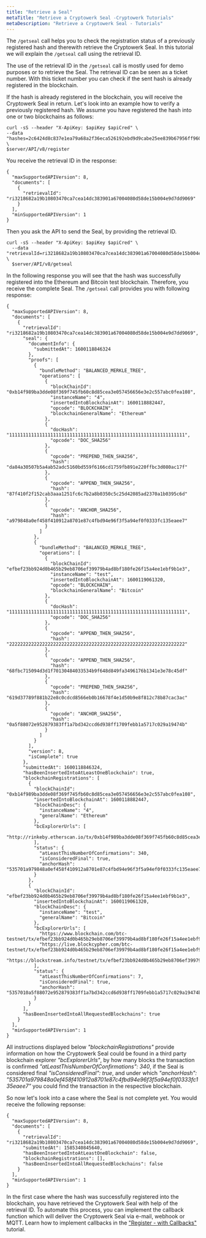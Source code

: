 ```yaml
---
title: "Retrieve a Seal"
metaTitle: "Retrieve a Cryptowerk Seal -Cryptowerk Tutorials"
metaDescription: "Retrieve a Cryptowerk Seal - Tutorials"
---
```


The `/getseal` call helps you to check the registration status of a previously registered hash and therewith retrieve the Cryptowerk Seal. In this tutorial we will explain the `/getseal` call using the retrieval ID.

The use of the retrieval ID in the `/getseal` call is mostly used for demo purposes or to retrieve the Seal. The retrieval ID can be seen as a ticket number. With this ticket number you can check if the sent hash is already registered in the blockchain.

If the hash is already registered in the blockchain, you will receive the Cryptowerk Seal in return. Let's look into an example how to verify a previously registered hash.
We assume you have registered the hash into one or two blockchains as follows:
```
curl -sS --header "X-ApiKey: $apiKey $apiCred" \
--data "hashes=2c6424d8c837e1ea79a68a2f36eca526192ebd9d9cabe25ee839b67956ff960a" \
$server/API/v8/register
```

You receive the retrieval ID in the response:
```
{
  "maxSupportedAPIVersion": 8,
  "documents": [
    {
      "retrievalId": "ri3218682a19b10803470ca7cea14dc383901a67004080d58de15b004e9d7dd9069"
    }
  ],
  "minSupportedAPIVersion": 1
}
```
Then you ask the API to send the Seal, by providing the retrieval ID.

```
curl -sS --header "X-ApiKey: $apiKey $apiCred" \
  --data "retrievalId=ri3218682a19b10803470ca7cea14dc383901a67004080d58de15b004e9d7dd9069" \
  $server/API/v8/getseal

```

In the following response you will see that the hash was successfully registered into the Ethereum and Bitcoin test blockchain. Therefore, you receive the complete Seal. The `/getseal` call provides you with following response:

```
{
  "maxSupportedAPIVersion": 8,
  "documents": [
    {
      "retrievalId": "ri3218682a19b10803470ca7cea14dc383901a67004080d58de15b004e9d7dd9069",
      "seal": {
        "documentInfo": {
          "submittedAt": 1600118846324
        },
        "proofs": [
          {
            "bundleMethod": "BALANCED_MERKLE_TREE",
            "operations": [
              {
                "blockChainId": "0xb14f989ba3dde08f369f745fb60c8d85cea3e057456656e3e2c557abc0fea108",
                "instanceName": "4",
                "insertedIntoBlockchainAt": 1600118882447,
                "opcode": "BLOCKCHAIN",
                "blockchainGeneralName": "Ethereum"
              },
              {
                "docHash": "1111111111111111111111111111111111111111111111111111111111111111",
                "opcode": "DOC_SHA256"
              },
              {
                "opcode": "PREPEND_THEN_SHA256",
                "hash": "da84a30507b5a4ab52adc5160bd559f6166cd1759fb891e220ffbc3d080ac17f"
              },
              {
                "opcode": "APPEND_THEN_SHA256",
                "hash": "87f410f2f152cab3aaa1251fc6c7b2a8b0350c5c25d42085ad2370a1b0395c6d"
              },
              {
                "opcode": "ANCHOR_SHA256",
                "hash": "a979848a0ef458f410912a8701e87c4fbd94e96f3f5a94ef0f0333fc135eaee7"
              }
            ]
          },
          {
            "bundleMethod": "BALANCED_MERKLE_TREE",
            "operations": [
              {
                "blockChainId": "efbef23bb924d0b465b29eb8706ef39979b4ad8bf180fe26f15a4ee1ebf9b1e3",
                "instanceName": "test",
                "insertedIntoBlockchainAt": 1600119061320,
                "opcode": "BLOCKCHAIN",
                "blockchainGeneralName": "Bitcoin"
              },
              {
                "docHash": "1111111111111111111111111111111111111111111111111111111111111111",
                "opcode": "DOC_SHA256"
              },
              {
                "opcode": "APPEND_THEN_SHA256",
                "hash": "2222222222222222222222222222222222222222222222222222222222222222"
              },
              {
                "opcode": "APPEND_THEN_SHA256",
                "hash": "68fbc715094d3d1f70130484033534b9f648d849fa3496176b1341e3e78c45df"
              },
              {
                "opcode": "PREPEND_THEN_SHA256",
                "hash": "619d37789f881b22e8c0cdcd8566eb0b16678f4e1d50b9e8f812c78b87cac3ac"
              },
              {
                "opcode": "ANCHOR_SHA256",
                "hash": "0a5f88072e952879383ff1a7bd342ccd6d938ff1709febb1a5717c029a19474b"
              }
            ]
          }
        ],
        "version": 8,
        "isComplete": true
      },
      "submittedAt": 1600118846324,
      "hasBeenInsertedIntoAtLeastOneBlockchain": true,
      "blockchainRegistrations": [
        {
          "blockChainId": "0xb14f989ba3dde08f369f745fb60c8d85cea3e057456656e3e2c557abc0fea108",
          "insertedIntoBlockchainAt": 1600118882447,
          "blockChainDesc": {
            "instanceName": "4",
            "generalName": "Ethereum"
          },
          "bcExplorerUrls": [
            "http://rinkeby.etherscan.io/tx/0xb14f989ba3dde08f369f745fb60c8d85cea3e057456656e3e2c557abc0fea108"
          ],
          "status": {
            "atLeastThisNumberOfConfirmations": 340,
            "isConsideredFinal": true,
            "anchorHash": "535701a979848a0ef458f410912a8701e87c4fbd94e96f3f5a94ef0f0333fc135eaee7"
          }
        },
        {
          "blockChainId": "efbef23bb924d0b465b29eb8706ef39979b4ad8bf180fe26f15a4ee1ebf9b1e3",
          "insertedIntoBlockchainAt": 1600119061320,
          "blockChainDesc": {
            "instanceName": "test",
            "generalName": "Bitcoin"
          },
          "bcExplorerUrls": [
            "https://www.blockchain.com/btc-testnet/tx/efbef23bb924d0b465b29eb8706ef39979b4ad8bf180fe26f15a4ee1ebf9b1e3",
            "https://live.blockcypher.com/btc-testnet/tx/efbef23bb924d0b465b29eb8706ef39979b4ad8bf180fe26f15a4ee1ebf9b1e3",
            "https://blockstream.info/testnet/tx/efbef23bb924d0b465b29eb8706ef39979b4ad8bf180fe26f15a4ee1ebf9b1e3"
          ],
          "status": {
            "atLeastThisNumberOfConfirmations": 7,
            "isConsideredFinal": true,
            "anchorHash": "5357010a5f88072e952879383ff1a7bd342ccd6d938ff1709febb1a5717c029a19474b"
          }
        }
      ],
      "hasBeenInsertedIntoAllRequestedBlockchains": true
    }
  ],
  "minSupportedAPIVersion": 1
}

```

All instructions displayed below *"blockchainRegistrations"* provide information on how the Cryptowerk Seal could be found in a third party blockchain explorer *"bcExplorerUrls"*, by how many blocks the transaction is confirmed *"atLeastThisNumberOfConfirmations": 340*, if the Seal is considered final *"isConsideredFinal": true*, and under which *"anchorHash": "535701a979848a0ef458f410912a8701e87c4fbd94e96f3f5a94ef0f0333fc135eaee7"* you could find the transaction in the respective blockchain. 

So now let's look into a case where the Seal is not complete yet. You would receive the following repsonse:

```
{
  "maxSupportedAPIVersion": 8,
  "documents": [
    {
      "retrievalId": "ri3218682a19b10803470ca7cea14dc383901a67004080d58de15b004e9d7dd9069",
      "submittedAt": 1585340845640,
      "hasBeenInsertedIntoAtLeastOneBlockchain": false,
      "blockchainRegistrations": [],
      "hasBeenInsertedIntoAllRequestedBlockchains": false
    }
  ],
  "minSupportedAPIVersion": 1
}
```
In the first case where the hash was successfully registered into the blockchain, you have retrieved the Cryptowerk Seal with help of the retrieval ID. To automate this process, you can implement the callback function which will deliver the Cryptowerk Seal via e-mail, webhook or MQTT. Learn how to implement callbacks in the ["Register - with Callbacks"](https://docs.cryptowerk.com/tutorials/3-register-with-callbacks) tutorial.



